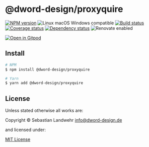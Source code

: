 <!-- TITLE/ -->
# @dword-design/proxyquire
<!-- /TITLE -->

<!-- BADGES/ -->
[![NPM version](https://img.shields.io/npm/v/@dword-design/proxyquire.svg)](https://npmjs.org/package/@dword-design/proxyquire)
![Linux macOS Windows compatible](https://img.shields.io/badge/os-linux%20%7C%C2%A0macos%20%7C%C2%A0windows-blue)
[![Build status](https://img.shields.io/github/workflow/status/dword-design/proxyquire/build)](https://github.com/dword-design/proxyquire/actions)
[![Coverage status](https://img.shields.io/coveralls/dword-design/proxyquire)](https://coveralls.io/github/dword-design/proxyquire)
[![Dependency status](https://img.shields.io/david/dword-design/proxyquire)](https://david-dm.org/dword-design/proxyquire)
![Renovate enabled](https://img.shields.io/badge/renovate-enabled-brightgreen)

[![Open in Gitpod](https://gitpod.io/button/open-in-gitpod.svg)](https://gitpod.io/#https://github.com/dword-design/proxyquire)
<!-- /BADGES -->

<!-- DESCRIPTION/ -->

<!-- /DESCRIPTION -->

<!-- INSTALL/ -->
## Install

```bash
# NPM
$ npm install @dword-design/proxyquire

# Yarn
$ yarn add @dword-design/proxyquire
```
<!-- /INSTALL -->

<!-- LICENSE/ -->
## License

Unless stated otherwise all works are:

Copyright &copy; Sebastian Landwehr <info@dword-design.de>

and licensed under:

[MIT License](https://opensource.org/licenses/MIT)
<!-- /LICENSE -->
